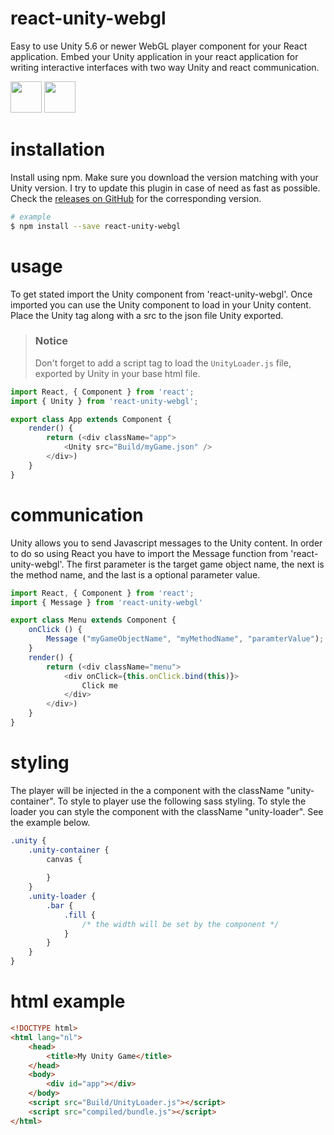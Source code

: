 # react-unity-webgl
Easy to use Unity 5.6 or newer WebGL player component for your React application. Embed your Unity application in your react application for writing interactive interfaces with two way Unity and react communication.

<img src="http://react-etc.net/files/2016-07/logo-578x270.png" height="50px"/> <img src="http://gamepadable.com/wp-content/uploads/2016/01/Official_unity_logo.png" height="50px"/>

# installation
Install using npm. Make sure you download the version matching with your Unity version. I try to update this plugin in case of need as fast as possible. Check the [releases on GitHub](https://github.com/jeffreylanters/react-unity-webgl/releases) for the corresponding version.

```sh
# example
$ npm install --save react-unity-webgl
```

# usage
To get stated import the Unity component from 'react-unity-webgl'. Once imported you can use the Unity component to load in your Unity content. Place the Unity tag along with a src to the json file Unity exported.

> ### Notice
> Don't forget to add a script tag to load the `UnityLoader.js` file, exported by Unity in your base html file.

```js
import React, { Component } from 'react';
import { Unity } from 'react-unity-webgl';

export class App extends Component {
    render() {
        return (<div className="app">
            <Unity src="Build/myGame.json" />
        </div>)
    }
}
```

# communication
Unity allows you to send Javascript messages to the Unity content. In order to do so using React you have to import the Message function from 'react-unity-webgl'. The first parameter is the target game object name, the next is the method name, and the last is a optional parameter value.

```js
import React, { Component } from 'react';
import { Message } from 'react-unity-webgl'

export class Menu extends Component {
    onClick () {
        Message ("myGameObjectName", "myMethodName", "paramterValue");
    }
    render() {
        return (<div className="menu">
            <div onClick={this.onClick.bind(this)}>
                Click me
            </div>
        </div>)
    }
}
```

# styling
The player will be injected in the a component with the className "unity-container". To style to player use the following sass styling. To style the loader you can style the component with the className "unity-loader". See the example below.

```scss
.unity {
    .unity-container {
        canvas {
            
        }
    }
    .unity-loader {
        .bar {
            .fill {
                /* the width will be set by the component */
            }
        }
    }
}
```

# html example
```html
<!DOCTYPE html>
<html lang="nl">
    <head>
        <title>My Unity Game</title>
    </head>
    <body>
        <div id="app"></div>
    </body>
    <script src="Build/UnityLoader.js"></script>
    <script src="compiled/bundle.js"></script>
</html>
```